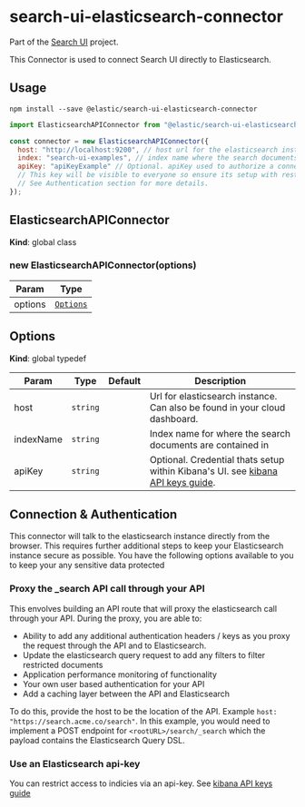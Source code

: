 # search-ui-elasticsearch-connector

Part of the [Search UI](https://github.com/elastic/search-ui) project.

This Connector is used to connect Search UI directly to Elasticsearch.

## Usage

```shell
npm install --save @elastic/search-ui-elasticsearch-connector
```

```js
import ElasticsearchAPIConnector from "@elastic/search-ui-elasticsearch-connector";

const connector = new ElasticsearchAPIConnector({
  host: "http://localhost:9200", // host url for the elasticsearch instance
  index: "search-ui-examples", // index name where the search documents are contained
  apiKey: "apiKeyExample" // Optional. apiKey used to authorize a connection to Elasticsearch instance.
  // This key will be visible to everyone so ensure its setup with restricted privileges.
  // See Authentication section for more details.
});
```

## ElasticsearchAPIConnector

**Kind**: global class

### new ElasticsearchAPIConnector(options)

| Param   | Type                             |
| ------- | -------------------------------- |
| options | [<code>Options</code>](#Options) |

## Options

**Kind**: global typedef

| Param     | Type                | Default | Description                                                                                                                                    |
| --------- | ------------------- | ------- | ---------------------------------------------------------------------------------------------------------------------------------------------- |
| host      | <code>string</code> |         | Url for elasticsearch instance. Can also be found in your cloud dashboard.                                                            |
| indexName | <code>string</code> |         | Index name for where the search documents are contained in                                                                                     |
| apiKey    | <code>string</code> |         | Optional. Credential thats setup within Kibana's UI. see [kibana API keys guide](https://www.elastic.co/guide/en/kibana/master/api-keys.html). |

## Connection & Authentication

This connector will talk to the elasticsearch instance directly from the browser. This requires further additional steps to keep your Elasticsearch instance secure as possible. You have the following options available to you to keep your any sensitive data protected

### Proxy the \_search API call through your API

This envolves building an API route that will proxy the elasticsearch call through your API. During the proxy, you are able to:

- Ability to add any additional authentication headers / keys as you proxy the request through the API and to Elasticsearch.
- Update the elasticsearch query request to add any filters to filter restricted documents
- Application performance monitoring of functionality
- Your own user based authentication for your API
- Add a caching layer between the API and Elasticsearch

To do this, provide the host to be the location of the API. Example `host: "https://search.acme.co/search"`. In this example, you would need to implement a POST endpoint for `<rootURL>/search/_search` which the payload contains the Elasticsearch Query DSL.

### Use an Elasticsearch api-key

You can restrict access to indicies via an api-key. See [kibana API keys guide](https://www.elastic.co/guide/en/kibana/master/api-keys.html)
